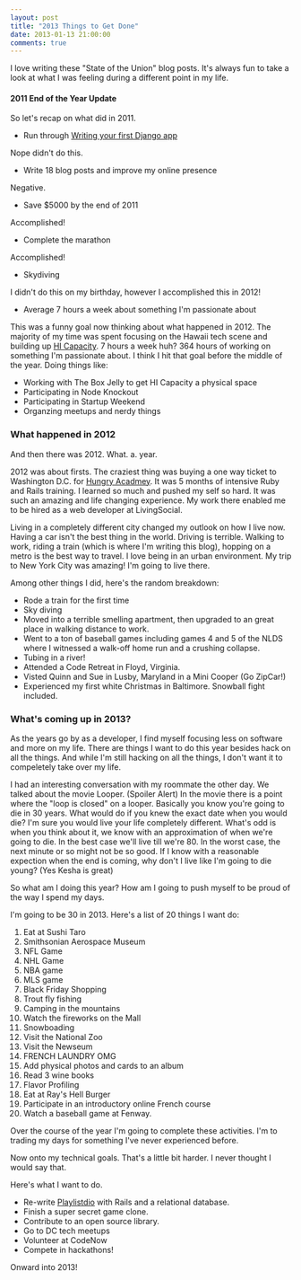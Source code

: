 ```yaml
---
layout: post
title: "2013 Things to Get Done"
date: 2013-01-13 21:00:00
comments: true
---
```


I love writing these "State of the Union" blog posts. It's always fun to take a 
look at what I was feeling during a different point in my life. 

#### 2011 End of the Year Update

So let's recap on what did in 2011.

* Run through [Writing your first Django app][1]

Nope didn't do this.

* Write 18 blog posts and improve my online presence

Negative.

* Save $5000 by the end of 2011

Accomplished!

* Complete the marathon

Accomplished!

* Skydiving

I didn't do this on my birthday, however I accomplished this in 2012!

* Average 7 hours a week about something I'm passionate about

This was a funny goal now thinking about what happened in 2012. The majority of 
my time was spent focusing on the Hawaii tech scene and building up
[HI Capacity][2]. 7 hours a week huh? 364 hours of working on something I'm
passionate about. I think I hit that goal before the middle of the year. Doing 
things like:

* Working with The Box Jelly to get HI Capacity a physical space
* Participating in Node Knockout
* Participating in Startup Weekend
* Organzing meetups and nerdy things

### What happened in 2012

And then there was 2012. What. a. year.

2012 was about firsts. The craziest thing was buying a one way ticket to 
Washington D.C. for [Hungry Acadmey][3]. It was 5 months of intensive Ruby and Rails
training. I learned so much and pushed my self so hard. It was such an amazing
and life changing experience. My work there enabled me to be hired as a web
developer at LivingSocial. 

Living in a completely different city changed my outlook on how I live now.
Having a car isn't the best thing in the world. Driving is terrible. Walking to 
work, riding a train (which is where I'm writing this blog), hopping on a metro
is the best way to travel. I love being in an urban environment. My trip to 
New York City was amazing! I'm going to live there.

Among other things I did, here's the random breakdown:

* Rode a train for the first time
* Sky diving
* Moved into a terrible smelling apartment, then upgraded to an great place
  in walking distance to work.
* Went to a ton of baseball games including games 4 and 5 of the NLDS where I 
witnessed a walk-off home run and a crushing collapse.
* Tubing in a river!
* Attended a Code Retreat in Floyd, Virginia.
* Visted Quinn and Sue in Lusby, Maryland in a Mini Cooper (Go ZipCar!)
* Experienced my first white Christmas in Baltimore. Snowball fight included.

### What's coming up in 2013?

As the years go by as a developer, I find myself focusing less on
software and more on my life. There are things I want to do this
year besides hack on all the things. And while I'm still hacking on all the things, 
I don't want it to compeletely take over my life.

I had an interesting conversation with my roommate the other day. We talked
about the movie Looper. (Spoiler Alert) In the movie there is a point where 
the "loop is closed" on a looper. Basically you know you're going to die
in 30 years. What would do if you knew the exact date when you would die? I'm sure
you would live your life completely different. What's odd is when you think 
about it, we know with an approximation of when we're going to die. In the best
case we'll live till we're 80. In the worst case, the next minute or so might
not be so good. If I know with a reasonable expection when the end is
coming, why don't I live like I'm going to die young? (Yes Kesha is great)

So what am I doing this year? How am I going to push myself to be proud of the
way I spend my days. 

I'm going to be 30 in 2013. Here's a list of 20 things I want do:

1. Eat at Sushi Taro
2. Smithsonian Aerospace Museum
3. NFL Game
4. NHL Game
5. NBA game
6. MLS game
7. Black Friday Shopping
8. Trout fly fishing
9. Camping in the mountains
10. Watch the fireworks on the Mall
11. Snowboading
12. Visit the National Zoo
13. Visit the Newseum
14. FRENCH LAUNDRY OMG
15. Add physical photos and cards to an album
16. Read 3 wine books
17. Flavor Profiling
18. Eat at Ray's Hell Burger
19. Participate in an introductory online French course
20. Watch a baseball game at Fenway. 

Over the course of the year I'm going to complete these activities. I'm to trading
my days for something I've never experienced before.

Now onto my technical goals. That's a little bit harder. I never thought I
would say that.

Here's what I want to do. 

* Re-write [Playlistdio][4] with Rails and a relational database.
* Finish a super secret game clone.
* Contribute to an open source library.
* Go to DC tech meetups
* Volunteer at CodeNow
* Compete in hackathons!

Onward into 2013!

[1]: http://docs.djangoproject.com/en/dev/intro/tutorial01/
[2]: http://hicapacity.org
[3]: http://hungryacademy.com
[4]: http://playlistdio.com
